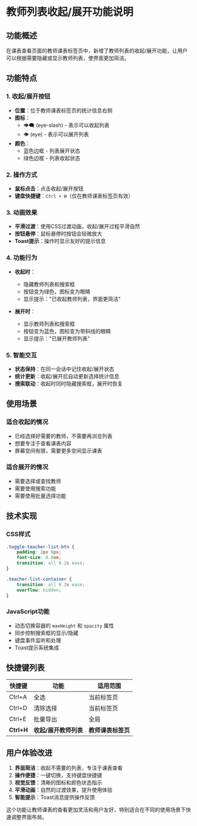 # 教师列表收起/展开功能说明

## 功能概述
在课表查看页面的教师课表标签页中，新增了教师列表的收起/展开功能，让用户可以根据需要隐藏或显示教师列表，使界面更加简洁。

## 功能特点

### 1. 收起/展开按钮
- **位置**：位于教师课表标签页的统计信息右侧
- **图标**：
  - 👁️‍🗨️ (eye-slash) - 表示可以收起列表
  - 👁️ (eye) - 表示可以展开列表
- **颜色**：
  - 蓝色边框 - 列表展开状态
  - 绿色边框 - 列表收起状态

### 2. 操作方式
- **鼠标点击**：点击收起/展开按钮
- **键盘快捷键**：`Ctrl + H`（仅在教师课表标签页有效）

### 3. 动画效果
- **平滑过渡**：使用CSS过渡动画，收起/展开过程平滑自然
- **按钮悬停**：鼠标悬停时按钮会轻微放大
- **Toast提示**：操作时显示友好的提示信息

### 4. 功能行为
- **收起时**：
  - 隐藏教师列表和搜索框
  - 按钮变为绿色，图标变为眼睛
  - 显示提示："已收起教师列表，界面更简洁"
  
- **展开时**：
  - 显示教师列表和搜索框
  - 按钮变为蓝色，图标变为带斜线的眼睛
  - 显示提示："已展开教师列表"

### 5. 智能交互
- **状态保持**：在同一会话中记住收起/展开状态
- **统计更新**：收起/展开后自动更新选择统计信息
- **搜索联动**：收起时同时隐藏搜索框，展开时恢复

## 使用场景

### 适合收起的情况
- 已经选择好需要的教师，不需要再浏览列表
- 想要专注于查看课表内容
- 屏幕空间有限，需要更多空间显示课表

### 适合展开的情况
- 需要选择或查找教师
- 需要使用搜索功能
- 需要使用批量选择功能

## 技术实现

### CSS样式
```css
.toggle-teacher-list-btn {
    padding: 2px 6px;
    font-size: 0.8em;
    transition: all 0.2s ease;
}

.teacher-list-container {
    transition: all 0.3s ease;
    overflow: hidden;
}
```

### JavaScript功能
- 动态切换容器的 `maxHeight` 和 `opacity` 属性
- 同步控制搜索框的显示/隐藏
- 键盘事件监听和处理
- Toast提示系统集成

## 快捷键列表
| 快捷键 | 功能 | 适用范围 |
|--------|------|----------|
| Ctrl+A | 全选 | 当前标签页 |
| Ctrl+D | 清除选择 | 当前标签页 |
| Ctrl+E | 批量导出 | 全局 |
| **Ctrl+H** | **收起/展开教师列表** | **教师课表标签页** |

## 用户体验改进
1. **界面简洁**：收起不需要的列表，专注于课表查看
2. **操作便捷**：一键切换，支持键盘快捷键
3. **视觉反馈**：清晰的图标和颜色状态指示
4. **平滑动画**：自然的过渡效果，提升使用体验
5. **智能提示**：Toast消息提供操作反馈

这个功能让教师课表的查看更加灵活和用户友好，特别适合在不同的使用场景下快速调整界面布局。 